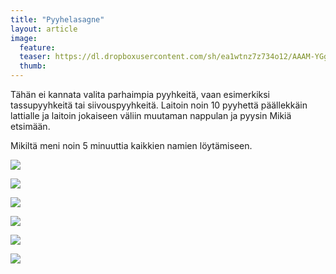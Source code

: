```yaml
---
title: "Pyyhelasagne"
layout: article
image:
  feature:
  teaser: https://dl.dropboxusercontent.com/sh/ea1wtnz7z734o12/AAAM-YGgrgMxuDMMRRet23M8a/aktivointi/pyyhelasagne/DSC38738-245px.jpg
  thumb:
---
```


Tähän ei kannata valita parhaimpia pyyhkeitä, vaan esimerkiksi tassupyyhkeitä tai siivouspyyhkeitä. Laitoin noin 10 pyyhettä päällekkäin lattialle ja laitoin jokaiseen väliin muutaman nappulan ja pyysin Mikiä etsimään.

Mikiltä meni noin 5 minuuttia kaikkien namien löytämiseen.

[![](https://dl.dropboxusercontent.com/sh/ea1wtnz7z734o12/AADb410uwZEyIHOpH2kpmMSaa/aktivointi/pyyhelasagne/DSC38738-800px.jpg)](https://dl.dropboxusercontent.com/sh/ea1wtnz7z734o12/AACnWQLkFJHjCckwVcs8dB_ia/aktivointi/pyyhelasagne/DSC38738.jpg)

[![](https://dl.dropboxusercontent.com/sh/ea1wtnz7z734o12/AAAPqrTfupe8ZqfvED3iHqrIa/aktivointi/pyyhelasagne/DSC38753-800px.jpg)](https://dl.dropboxusercontent.com/sh/ea1wtnz7z734o12/AAC0Lha7uO2GIRF9nLMel-zSa/aktivointi/pyyhelasagne/DSC38753.jpg)

[![](https://dl.dropboxusercontent.com/sh/ea1wtnz7z734o12/AACRj9IXxdz8Vv-rZogb3H3na/aktivointi/pyyhelasagne/DSC38789-800px.jpg)](https://dl.dropboxusercontent.com/sh/ea1wtnz7z734o12/AABeh2ZomTwry3w4uB6NLNGIa/aktivointi/pyyhelasagne/DSC38789.jpg)

[![](https://dl.dropboxusercontent.com/sh/ea1wtnz7z734o12/AABYOdGI2YM_Z3Yt7IFQ1kQ8a/aktivointi/pyyhelasagne/DSC38797-800px.jpg)](https://dl.dropboxusercontent.com/sh/ea1wtnz7z734o12/AABgFYlfKvWvkXFZrlzU4smWa/aktivointi/pyyhelasagne/DSC38797.jpg)

[![](https://dl.dropboxusercontent.com/sh/ea1wtnz7z734o12/AAA64xfHc8SK_veTv8yKch9xa/aktivointi/pyyhelasagne/DSC38802-800px.jpg)](https://dl.dropboxusercontent.com/sh/ea1wtnz7z734o12/AACzfB4NCzZjs53dgDmhCOfYa/aktivointi/pyyhelasagne/DSC38802.jpg)

[![](https://dl.dropboxusercontent.com/sh/ea1wtnz7z734o12/AAC83Q7e4appJzzUuOppzXJoa/aktivointi/pyyhelasagne/DSC38813-800px.jpg)](https://dl.dropboxusercontent.com/sh/ea1wtnz7z734o12/AABGry_eOTf32b8vzpSMoeMma/aktivointi/pyyhelasagne/DSC38813.jpg)
